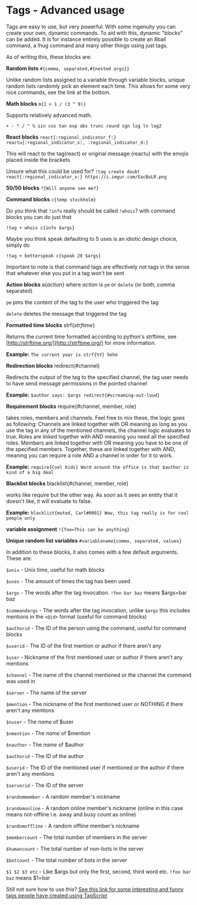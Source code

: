 # Tags - Advanced usage

Tags are easy to use, but very powerful. With some ingenuity you can create your own, dynamic commands. To aid with this, dynamic "blocks" can be added. It is for instance entirely possible to create an 8ball command, a !hug command and many other things using just tags.

As of writing this, these blocks are:

**Random lists** `#{comma, separated,#{nested args}}`

Unlike random lists assigned to a variable through variable blocks, unique random lists randomly pick an element each time. This allows for some very nice commands, see the link at the bottom.

**Math blocks** `m{1 + 1 / (3 ^ 9)}`

Supports relatively advanced math.

`+ - * / ^ % sin cos tan exp abs trunc round sgn log ln log2`

**React blocks** `react{:regional_indicator_f:}` `reactu{:regional_indicator_x:, :regional_indicator_d:}`

This will react to the tag\(react\) or original message \(reactu\) with the emojis placed inside the brackets

Unsure what this could be used for? `!tag create doubt react{:regional_indicator_x:} https://i.imgur.com/EacBuLR.png`

**50/50 blocks** `?{Will anyone see me?}`

**Command blocks** `c{temp stockholm}`

Do you think that `!info` really should be called `!whois`? with command blocks you can do just that

`!tag + whois c{info $args}`

Maybe you think speak defaulting to 5 uses is an idiotic design choice, simply do

`!tag + betterspeak c{speak 20 $args}`

Important to note is that command tags are effectively not tags in the sense that whatever else you put in a tag won't be sent

**Action blocks** a{_action_} where _action_ is `pm` or `delete` \(or both, comma separated\)

`pm` pms the content of the tag to the user who triggered the tag

`delete` deletes the message that triggered the tag

**Formatted time blocks** strf{_strftime_}

Returns the current time formatted according to python's strftime, see [http://strftime.org/](http://strftime.org/) for more information.

**Example:** `The current year is strf{%Y} hehe`

**Redirection blocks** redirect{\#channel}

Redirects the output of the tag to the specified channel, the tag user needs to have send message permissions in the pointed channel

**Example:** `$author says: $args redirect{#screaming-out-loud}`

**Requirement blocks** require{\#channel, member, role}

takes roles, members and channels. Feel free to mix these, the logic goes as following: Channels are linked together with OR meaning as long as you use the tag in any of the mentioned channels, the channel logic evaluates to true. Roles are linked together with AND meaning you need all the specified roles. Members are linked together with OR meaning you have to be one of the specified members. Together, these are linked together with AND, meaning you can require a role AND a channel in order for it to work.

**Example:** `require{Cool kids} Word around the office is that $author is kind of a big deal`

**Blacklist blocks** blacklist{\#channel, member, role}

works like require but the other way. As soon as it sees an entity that it doesn't like, it will evaluate to false.

**Example:** `blacklist{muted, Carl#0001} Wow, this tag really is for cool people only`

**variable assignment** `!{foo=This can be anything}`

**Unique random list variables** `#variablename{comma, separated, values}`

In addition to these blocks, it also comes with a few default arguments. These are:

`$unix` - Unix time, useful for math blocks

`$uses` - The amount of times the tag has been used

`$args` - The words after the tag invocation. `!foo bar baz` means $args=bar baz

`$commandargs` - The words after the tag invocation, unlike `$args` this includes mentions in the `<@id>` format \(useful for command blocks\)

`$authorid` - The ID of the person using the command, useful for command blocks

`$userid` - The ID of the first mention or author if there aren't any

`$user` - Nickname of the first mentioned user or author if there aren't any mentions

`$channel` - The name of the channel mentioned or the channel the command was used in

`$server` - The name of the server

`$mention` - The nickname of the first mentioned user or NOTHING if there aren't any mentions

`$nuser` - The _name_ of $user

`$nmention` - The _name_ of $mention

`$nauthor` - The _name_ of $author

`$authorid` - The ID of the author

`$userid` - The ID of the mentioned user if mentioned or the author if there aren't any mentions

`$serverid` - The ID of the server

`$randommember` - A random member's nickname

`$randomonline` - A random online member's nickname \(online in this case means not-offline i.e. away and busy count as online\)

`$randomoffline` - A random offline member's nickname

`$membercount` - The total number of members in the server

`$humancount` - The total number of non-bots in the server

`$botcount` - The total number of bots in the server

`$1 $2 $3 etc` - Like $args but only the first, second, third word etc. `!foo bar baz` means $1=bar

Still not sure how to use this? [See this link for some interesting and funny tags people have created using TagScript](https://pastebin.com/hXmtSpkF)

